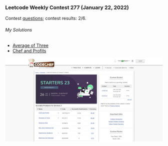### Leetcode Weekly Contest 277 (January 22, 2022)
Contest [questions](https://www.codechef.com/START23C?order=desc&sortBy=successful_submissions 'Link to Contest Questions'); 
contest results: 2/6.

###### My Solutions
* [Average of Three](https://github.com/ez2rok/coding-contests/blob/main/week2/contests/codechef_starters3_division3/average_of_three.py)
* [Chef and Profits](https://github.com/ez2rok/coding-contests/blob/main/week2/contests/codechef_starters3_division3/chef_and_profits.py)

<img src="../../../contest_screenshots/codechef_starters3_division3.png" alt="Screenshot of my contest results." width="800"/>
